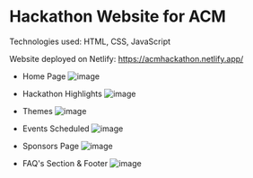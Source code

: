 # Hackathon Website for ACM

Technologies used: HTML, CSS, JavaScript

Website deployed on Netlify: https://acmhackathon.netlify.app/

- Home Page
![image](https://user-images.githubusercontent.com/80088008/198358802-a082b842-2c0e-4e3e-b4ee-ccd19b2d97f4.png)

- Hackathon Highlights
![image](https://user-images.githubusercontent.com/80088008/198359082-d1218e8c-c66e-402f-ba7e-d35059c87be8.png)

- Themes
![image](https://user-images.githubusercontent.com/80088008/198359182-61d9d740-3e01-41c5-9c2a-a42184a6c932.png)

- Events Scheduled
![image](https://user-images.githubusercontent.com/80088008/198359322-e0faf67c-cbcb-4c2a-a9ff-8761aa4a29c5.png)

- Sponsors Page
![image](https://user-images.githubusercontent.com/80088008/198359454-5ae46ade-dd8b-4e17-a5f9-e7be7bf35d8f.png)

- FAQ's Section & Footer
![image](https://user-images.githubusercontent.com/80088008/198359556-a87cd3cf-7baf-4564-8800-ab6d5c107bc1.png)
